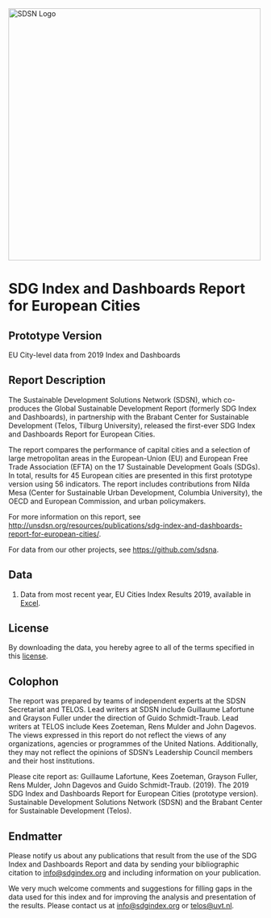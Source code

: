<img src="https://github.com/sdsna/2019SustainableDevelopmentReport/blob/master/SDSN_logo.jpg" width="500" alt="SDSN Logo">

# SDG Index and Dashboards Report for European Cities  
## Prototype Version
EU City-level data from 2019 Index and Dashboards

## Report Description
The Sustainable Development Solutions Network (SDSN), which co-produces the Global Sustainable Development Report (formerly SDG Index and Dashboards), in partnership with the Brabant Center for Sustainable Development (Telos, Tilburg University), released the first-ever SDG Index and Dashboards Report for European Cities.

The report compares the performance of capital cities and a selection of large metropolitan areas in the European-Union (EU) and European Free Trade Association (EFTA) on the 17 Sustainable Development Goals (SDGs). In total, results for 45 European cities are presented in this first prototype version using 56 indicators. The report includes contributions from Nilda Mesa (Center for Sustainable Urban Development, Columbia University), the OECD and European Commission, and urban policymakers.

For more information on this report, see http://unsdsn.org/resources/publications/sdg-index-and-dashboards-report-for-european-cities/.

For data from our other projects, see https://github.com/sdsna.

## Data

1. Data from most recent year, EU Cities Index Results 2019, available in [Excel](https://github.com/sdsna/2019EUCitiesIndex/blob/master/2019EUCitiesIndexResults.xlsx). 

## License

By downloading the data, you hereby agree to all of the terms specified in this [license](https://github.com/sdsna).

## Colophon
The report was prepared by teams of independent experts at the SDSN Secretariat and TELOS. Lead writers at SDSN include Guillaume Lafortune and Grayson Fuller under the direction of Guido Schmidt-Traub. Lead writers at TELOS include Kees Zoeteman, Rens Mulder and John Dagevos. The views expressed in this report do not reflect the views of any organizations, agencies or programmes of the United Nations. Additionally, they may not reflect the opinions of SDSN’s Leadership Council members and their host institutions.

Please cite report as: Guillaume Lafortune, Kees Zoeteman, Grayson Fuller, Rens Mulder, John Dagevos and Guido Schmidt-Traub. (2019). The 2019 SDG Index and Dashboards Report for European Cities (prototype version). Sustainable Development Solutions Network (SDSN) and the Brabant Center for Sustainable Development (Telos).

## Endmatter

Please notify us about any publications that result from the use of the SDG Index and Dashboards Report and data by sending your bibliographic citation to info@sdgindex.org and including information on your publication.

We very much welcome comments and suggestions for filling gaps in the data used for this index and for improving the analysis and presentation of the results. Please contact us at info@sdgindex.org or telos@uvt.nl.

